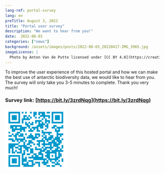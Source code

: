 ```yaml
---
lang-ref: portal-survey
lang: en
preTitle: August 3, 2022
title: "Portal user survey"
description: "We want to hear from you!"
date:  2022-08-03
categories: ["news"]
background: /assets/images/posts/2022-08-03_20220417-IMG_3965.jpg
imageLicense: |
  Photo by Anton Van de Putte licensed under [CC BY 4.0](https://creativecommons.org/licenses/by/4.0/)
---
```


To improve the user experience of this hosted portal and how we can make the best use of antarctic biodiversity data, we would like to hear from you. 
The survey will only take you 3-5 minutes to complete. Thank you very much!

### Survey link: [https://bit.ly/3zrdNqg](https://bit.ly/3zrdNqg)

<img src="/assets/images/hosted-portal-survey.png" alt="QR code to survey" width="200"/>

